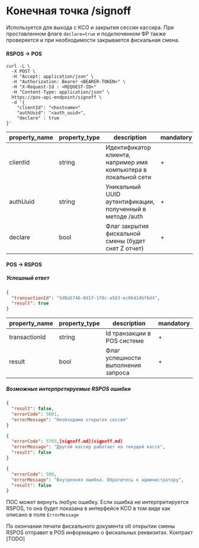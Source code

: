 # Конечная точка /signoff

Используется для выхода с КСО и закрытия сессии кассира. При проставленном флаге `declare=true` и подключенном ФР также
проверяется и при необходимости закрывается фискальная смена.

#### RSPOS -> POS

```shell
curl -L \
  -X POST \
  -H "Accept: application/json" \
  -H "Authorization: Bearer <BEARER-TOKEN>" \
  -H "X-Request-Id : <REQUEST-ID>"
  -H "Content-Type: application/json" \
  https://pos-api-endpoint/signoff \
  -d '{
    "clientId": "<hostname>"
    "authUuid": "<auth_uuid>",
    "declare" : true
}'
```

| property_name | property_type | description                                                     | mandatory |
|---------------|---------------|-----------------------------------------------------------------|-----------|
| clientId      | string        | Идентификатор клиента, например имя компьютера в локальной сети | +         |
| authUuid      | string        | Уникальный UUID аутентификации, полученный в методе /auth       | +         |
| declare       | bool          | Флаг закрытия фискальной смены (будет снят Z отчет)             | +         |

#### POS -> RSPOS

##### Успешный ответ

```json lines
{
  "transactionId": "5d8a5746-0d1f-1f8c-a583-ec96414bf6d4",
  "result": true
}
```

| property_name | property_type | description                        | mandatory |
|---------------|---------------|------------------------------------|-----------|
| transactionId | string        | Id транзакции в POS системе        | +         |
| result        | bool          | Флаг успешности выполнения запроса | +         |

##### Возможные интерпретируемые RSPOS ошибки

```json lines
{
  "result": false,
  "errorCode": 5001,
  "errorMessage": "Необходима открытая сессия"
}
```

```json lines
{
  "errorCode": 5703,[signoff.md](signoff.md)
  "errorMessage": "Другой кассир работает на текущей кассе",
  "result": false
}
```

```json lines
{
  "errorCode": 500,
  "errorMessage": "Внутренняя ошибка. Обратитесь к администратору",
  "result": false
}
```

ПОС может вернуть любую ошибку.
Если ошибка не интерпретируется RSPOS, то она будет показана в интерфейсе КСО в том виде как описано в
поле `ErrorMessage`

По окончании печати фискального документа об открытии смены RSPOS отправит в POS информацию о фискальных реквизитах.
Контракт [TODO]
